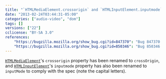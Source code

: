 ```yaml
---
title: "`HTMLMediaElement.crossorigin` and `HTMLInputElement.inputmode` have been renamed"
date: "2013-02-24T03:44:31-05:00"
categories: ["audio-video", "dom"]
tags: []
versions: ["22"]
cclicense: "BY-SA 3.0"
references:
    "https://bugzilla.mozilla.org/show_bug.cgi?id=847370": "Bug 847370 – HTMLMediaElement - crossOrigin vs crossorigin"
    "https://bugzilla.mozilla.org/show_bug.cgi?id=850346": "Bug 850346 – inputmode vs inputMode for nsHTMLInputElement"
---
```

[`HTMLMediaElement`](https://developer.mozilla.org/en-US/docs/Web/API/HTMLMediaElement)'s `crossorigin` property has been renamed to `crossOrigin`, and [`HTMLInputElement`](https://developer.mozilla.org/en-US/docs/Web/API/HTMLInputElement)'s `inputmode` property has also been renamed to `inputMode` to comply with the spec (note the capital letters).
